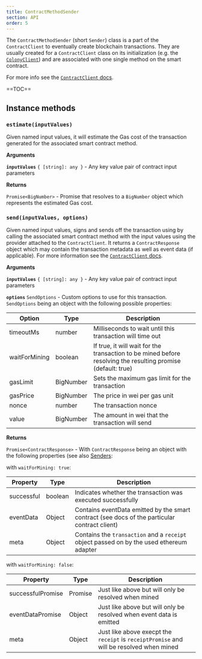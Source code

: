 ```yaml
---
title: ContractMethodSender
section: API
order: 5
---
```


The `ContractMethodSender` (short `Sender`) class is a part of the `ContractClient` to eventually create blockchain transactions. They are usually created for a `ContractClient` class on its initialization (e.g. the [`ColonyClient`](/colonyjs/api-colonyclient)) and are associated with one single method on the smart contract.

For more info see the [`ContractClient` docs](/colonyjs/docs-contractclient/).

==TOC==

## Instance methods

### `estimate(inputValues)`

Given named input values, it will estimate the Gas cost of the transaction generated for the associated smart contract method.

**Arguments**

**`inputValues`** `{ [string]: any }` - Any key value pair of contract input parameters

**Returns**

`Promise<BigNumber>` - Promise that resolves to a `BigNumber` object which represents the estimated Gas cost.

### `send(inputValues, options)`

Given named input values, signs and sends off the transaction using by calling the associated smart contract method with the input values using the provider attached to the `ContractClient`. It returns a `ContractResponse` object which may contain the transaction metadata as well as event data (if applicable). For more information see the [`ContractClient` docs](/colonyjs/docs-contractclient/#contractresponse).

**Arguments**

**`inputValues`** `{ [string]: any }` - Any key value pair of contract input parameters

**`options`** `SendOptions` - Custom options to use for this transaction. `SendOptions` being an object with the following possible properties:

|Option|Type|Description|
|---|---|---|
|timeoutMs|number|Milliseconds to wait until this transaction will time out|
|waitForMining|boolean|If true, it will wait for the transaction to be mined before resolving the resulting promise (default: true)|
|gasLimit|BigNumber|Sets the maximum gas limit for the transaction
|gasPrice|BigNumber|The price in wei per gas unit
|nonce|number|The transaction nonce
|value|BigNumber|The amount in wei that the transaction will send

**Returns**

`Promise<ContractResponse>` - With `ContractResponse` being an object with the following properties (see also [Senders](/colonyjs/docs-contractclient/#senders):

with `waitForMining: true`:

|Property|Type|Description|
|---|---|---|
|successful|boolean|Indicates whether the transaction was executed successfully|
|eventData|Object|Contains eventData emitted by the smart contract (see docs of the particular contract client)|
|meta|Object|Contains the `transaction` and a `receipt` object passed on by the used ethereum adapter|

with `waitForMining: false`:

|Property|Type|Description|
|---|---|---|
|successfulPromise|Promise<boolean>|Just like above but will only be resolved when mined|
|eventDataPromise|Object|Just like above but will only be resolved when event data is emitted|
|meta|Object|Just like above execpt the `receipt` is `receiptPromise` and will be resolved when mined|

